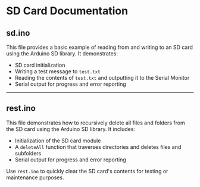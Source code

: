 # SD Card Documentation

## sd.ino

This file provides a basic example of reading from and writing to an SD card using the Arduino SD library. It demonstrates:

- SD card initialization
- Writing a test message to `test.txt`
- Reading the contents of `test.txt` and outputting it to the Serial Monitor
- Serial output for progress and error reporting

---

## rest.ino

This file demonstrates how to recursively delete all files and folders from the SD card using the Arduino SD library. It includes:

- Initialization of the SD card module
- A `deleteAll` function that traverses directories and deletes files and subfolders
- Serial output for progress and error reporting

Use `rest.ino` to quickly clear the SD card's contents for testing or maintenance purposes.
